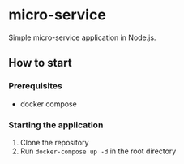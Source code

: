 # micro-service
Simple micro-service application in Node.js.

## How to start

### Prerequisites

- docker compose

### Starting the application

1. Clone the repository
2. Run `docker-compose up -d` in the root directory